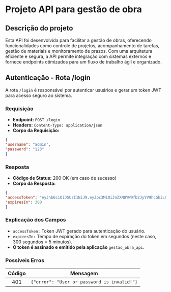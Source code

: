 # Projeto API para gestão de obra

## Descrição do projeto

Esta API foi desenvolvida para facilitar a gestão de obras, oferecendo funcionalidades como controle de projetos,
acompanhamento de tarefas, gestão de materiais e monitoramento de prazos. Com uma arquitetura eficiente e segura, a API
permite integração com sistemas externos e fornece endpoints otimizados para um fluxo de trabalho ágil e organizado.

## Autenticação - Rota /login

A rota ``/login`` é responsável por autenticar usuários e gerar um token JWT para acesso seguro ao sistema.

### **Requisição**

* **Endpoint:** `POST /login`
* **Headers:** `Content-Type: application/json`
* **Corpo da Requisição:**

```JSON
{
"username": "admin",
"password": "123"
}
```

### Resposta

* **Código de Status:** 200 OK (em caso de sucesso)
* **Corpo da Resposta:**

```JSON
{
"accessToken": "eyJhbGciOiJSUzI1NiJ9.eyJpc3MiOiJnZXN0YW9fb2JyYV9hcGkiLCJzdWIiOiJiMTg3NDFkNC1jYzU1LTQ3NDUtYmI4Ni1kZDllZDQ2YzA2MTkiLCJleHAiOjE3NDIyOTY4NjYsImlhdCI6MTc0MjI5NjU2Nn0.IeeaQlmQ8QIVYYFH1-HBklHdjkSu13flHZIQklf2bCIlGqy0qCu-6RxgU3JYxOvvX01_TmlcDsvcnSi30j0a0vL3_YgQb4Viqa9G0AGqnL4uzrPAhpzAqrXDxPmYQk2Ve06JHsX5fRGezWoTntDrvayBoJ8VCKelD8Mil4jDwOaVEgM-1oTygYg0lSUWTs1HBSX1NkAE_qKVQ9PybPm80ZDe96lLlE3u0omQ_AyMUHll4OHqEEisqMZaLHwbKh_7A-y2DqISk_SK8XVDExAH263EjkbPWak2yGcECAEn6JXu6Tzjl7JFIoreUU9FfVWTsWyecA0zdOfJFK2w2FQeUA",
"expiresIn": 300
}
```

### Explicação dos Campos

* `accessToken:` Token JWT gerado para autenticação do usuário.
* `expiresIn:` Tempo de expiração do token em segundos (neste caso, 300 segundos = 5 minutos).
* **O token é assinado e emitido pela aplicação** ``gestao_obra_api``.

### Possíveis Erros

| Código |                   Mensagem                    |
|:------:|:---------------------------------------------:|
|  401   | ``{"error": "User or password is invalid!"}`` |
